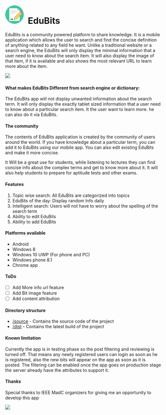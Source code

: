 # <img src="source/www/img/72.fw.png" width="60px" />&nbsp;&nbsp;EduBits
EduBits is a community powered platform to share knowledge. It is a mobile application which allows the user to search and find the concise definition of anything related to any field he want. Unlike a traditional website or a search engine, the EduBits will only display the minimal information that a user need to know about the search item. It will also display the image of that item, if it is available and also shows the most relevant URL to learn more about the item.

[<img src="http://www.pokemonxandydownload.com/wp-content/uploads/2014/09/download-button.png" width="200px" />](dist/)

#### What makes EduBits Different from search engine or dictionary:
The EduBits app will not display unwanted information about the search term. It will only display the exactly tablet sized information that a user need to know about a particular search item. It the user want to learn more. he can also do it via EduBits.

#### The community
The contents of EduBits application is created by the community of users around the world. If you have knowledge about a particular term, you can add it to EduBits using our mobile app. You can also edit existing EduBits and make it more concise.


It Will be a great use for students, while listening to lectures they can find concise info about the complex terms and get to know more about it. It will also help students to prepare for aptitude tests and other exams.


#### Features
1. Topic wise search: All EduBits are categorized into topics
2. EduBits of the day: Display random Info daily
3. Intelligent search: Users will not have to worry about the spelling of the search term
4. Ability to edit EduBits
5. Ability to add EduBits

#### Platforms available
* Android
* Windows 8
* Windows 10 UWP (For phone and PC)
* Windows phone 8.1
* Chrome app

#### ToDo
- [ ] Add More info url feature
- [ ] Add  Bit image feature
- [ ] Add content attribution

#### Directory structure
* [/source](source/) - Contains the source code of the project
* [/dist](dist/) - Contains the latest build of the project

#### Known limitation
Currently the app is in testing phase so the post filtering and reviewing is turned off. That means any newly registered users can login as soon as he is registered, also the new bits will appear on the app as soon as it is posted. The filtering can be enabled once the app goes on production stage the server already have the attributes to support it.

#### Thanks
Special thanks to IEEE MadC organizers for giving me an opportunity to develop this app

<img src="http://www.ieeer8.org/wp-content/uploads/2013/09/IEEEmadC_635x200-1.png" width="200"/>
